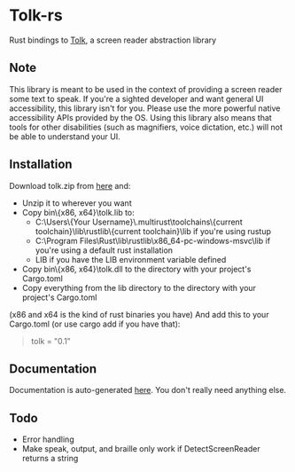 # Tolk-rs
Rust bindings to [Tolk](https://github.com/dkager/tolk), a screen reader abstraction library

## Note
This library is meant to be used in the context of providing a screen reader some text to speak. If you're a sighted developer and want general UI accessibility, this library isn't for you. Please use the more powerful native accessibility APIs provided by the OS. Using this library also means that tools for other disabilities (such as magnifiers, voice dictation, etc.) will not be able to understand your UI.

## Installation
Download tolk.zip from [here](https://ci.appveyor.com/api/projects/dkager/tolk/artifacts/tolk.zip?branch=master) and:
* Unzip it to wherever you want
* Copy bin\\{x86, x64}\tolk.lib to:
  * C:\Users\\{Your Username}\\.multirust\toolchains\\{current toolchain}\lib\rustlib\\{current toolchain}\lib if you're using rustup
  * C:\Program Files\Rust\lib\rustlib\x86_64-pc-windows-msvc\lib if you're using a default rust installation
  * LIB if you have the LIB environment variable defined
* Copy bin\\{x86, x64}\tolk.dll to the directory with your project's Cargo.toml
* Copy everything from the lib directory to the directory with your project's Cargo.toml

(x86 and x64 is the kind of rust binaries you have)
And add this to your Cargo.toml (or use cargo add if you have that):
> tolk = "0.1"

## Documentation
Documentation is auto-generated [here](https://docs.rs/tolk/*/x86_64-pc-windows-msvc/tolk/). You don't really need anything else.

## Todo
* Error handling
* Make speak, output, and braille only work if DetectScreenReader returns a string